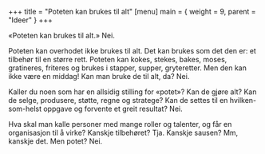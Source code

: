 +++
title = "Poteten kan brukes til alt"
[menu]
main = { weight = 9, parent = "Ideer" }
+++

«Poteten kan brukes til alt.» Nei.

Poteten kan overhodet ikke brukes til alt. Det kan brukes som det den er: et tilbehør til en
større rett. Poteten kan kokes, stekes, bakes, moses, gratineres, friteres og brukes i stapper,
supper, gryteretter. Men den kan ikke være en middag! Kan man bruke de til alt, da? Nei.

Kaller du noen som har en allsidig stilling for «potet»? Kan de gjøre alt? Kan de selge, produsere,
støtte, regne og stratege? Kan de settes til en hvilken-som-helst oppgave og forvente et greit
resultat? Nei.

Hva skal man kalle personer med mange roller og talenter, og får en organisasjon til å virke?
Kanskje tilbehøret? Tja. Kanskje sausen? Mm, kanskje det. Men potet? Nei.
